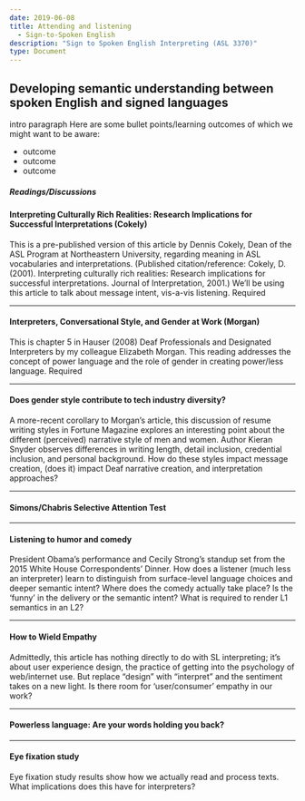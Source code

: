 ```yaml
---
date: 2019-06-08
title: Attending and listening
  - Sign-to-Spoken English
description: "Sign to Spoken English Interpreting (ASL 3370)"
type: Document
---
```

## Developing semantic understanding between spoken English and signed languages

intro paragraph
Here are some bullet points/learning outcomes of which we might want to be aware:
* outcome
* outcome
* outcome

##### Readings/Discussions
#### Interpreting Culturally Rich Realities: Research Implications for Successful Interpretations (Cokely)
This is a pre-published version of this article by Dennis Cokely, Dean of the ASL Program at Northeastern University, regarding meaning in ASL vocabularies and interpretations. (Published citation/reference: Cokely, D. (2001). Interpreting culturally rich realities: Research implications for successful interpretations. Journal of Interpretation, 2001.) We’ll be using this article to talk about message intent, vis-a-vis listening. Required
***
#### Interpreters, Conversational Style, and Gender at Work (Morgan)
This is chapter 5 in Hauser (2008) Deaf Professionals and Designated Interpreters by my colleague Elizabeth Morgan. This reading addresses the concept of power language and the role of gender in creating power/less language. Required
***
#### Does gender style contribute to tech industry diversity?
A more-recent corollary to Morgan’s article, this discussion of resume writing styles in Fortune Magazine explores an interesting point about the different (perceived) narrative style of men and women. Author Kieran Snyder observes differences in writing length, detail inclusion, credential inclusion, and personal background. How do these styles impact message creation, (does it) impact Deaf narrative creation, and interpretation approaches?
***
#### Simons/Chabris Selective Attention Test
***
#### Listening to humor and comedy
President Obama’s performance and Cecily Strong’s standup set from the 2015 White House Correspondents’ Dinner. How does a listener (much less an interpreter) learn to distinguish from surface-level language choices and deeper semantic intent? Where does the comedy actually take place? Is the ‘funny’ in the delivery or the semantic intent? What is required to render L1 semantics in an L2?
***
#### How to Wield Empathy
Admittedly, this article has nothing directly to do with SL interpreting; it’s about user experience design, the practice of getting into the psychology of web/internet use. But replace “design” with “interpret” and the sentiment takes on a new light. Is there room for ‘user/consumer’ empathy in our work?
***
#### Powerless language: Are your words holding you back?
***
#### Eye fixation study
Eye fixation study results show how we actually read and process texts. What implications does this have for interpreters?